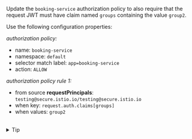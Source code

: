 Update the `booking-service` authorization policy to also require that the request JWT
must have claim named `groups` containing the value `group2`.


Use the following configuration properties:

*authorization policy:*
- name: `booking-service`
- namespace: `default`
- selector match label: `app=booking-service`
- action: `ALLOW`

*authorization policy rule 1:*
- from source **requestPrincipals**: `testing@secure.istio.io/testing@secure.istio.io`
- when key: `request.auth.claims[groups]`
- when values: `group2`


<br>
<details><summary>Tip</summary>

```plain
apiVersion: security.istio.io/v1
kind: AuthorizationPolicy
metadata:
  name: booking-service
spec:
  selector:
    matchLabels:
      app: // TODO
  action: // TODO
  rules:
  - from:
    - source:
       requestPrincipals: // TODO
    when:
      - key: request.auth.claims[groups]
        values: // TODO
```{{copy}}
</details>


<br>
<details><summary>Solution</summary>

```plain
apiVersion: security.istio.io/v1
kind: AuthorizationPolicy
metadata:
  name: booking-service
spec:
  selector:
    matchLabels:
      app: booking-service
  action: ALLOW
  rules:
  - from:
    - source:
       requestPrincipals: ["testing@secure.istio.io/testing@secure.istio.io"]
    when:
      - key: request.auth.claims[groups]
        values: ["group2"]
```{{copy}}
</details>
